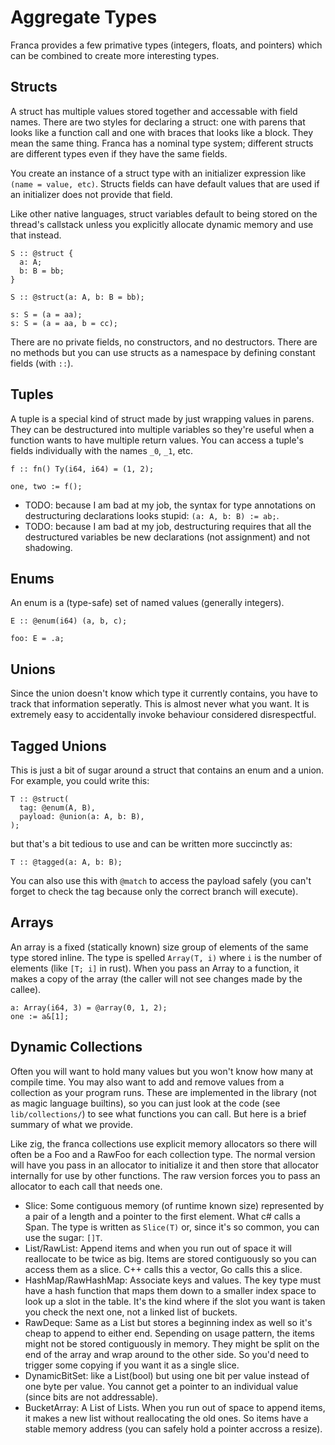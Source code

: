 # Aggregate Types

Franca provides a few primative types (integers, floats, and pointers) 
which can be combined to create more interesting types. 

## Structs 

A struct has multiple values stored together and accessable with field names. 
There are two styles for declaring a struct: one with parens that looks like a function call
and one with braces that looks like a block. They mean the same thing. Franca has a nominal type 
system; different structs are different types even if they have the same fields. 

You create an instance of a struct type with an initializer expression like `(name = value, etc)`. 
Structs fields can have default values that are used if an initializer does not provide that field. 

Like other native languages, struct variables default to being stored on the thread's callstack 
unless you explicitly allocate dynamic memory and use that instead. 

```
S :: @struct {
  a: A;
  b: B = bb;
}

S :: @struct(a: A, b: B = bb);

s: S = (a = aa);
s: S = (a = aa, b = cc);
```

There are no private fields, no constructors, and no destructors. 
There are no methods but you can use structs as a namespace by 
defining constant fields (with `::`). 

## Tuples

A tuple is a special kind of struct made by just wrapping values in parens. 
They can be destructured into multiple variables so they're useful when 
a function wants to have multiple return values. You can access a tuple's fields 
individually with the names `_0`, `_1`, etc. 

```
f :: fn() Ty(i64, i64) = (1, 2);

one, two := f();
```

- TODO: because I am bad at my job, the syntax for type annotations 
on destructuring declarations looks stupid: `(a: A, b: B) := ab;`. 
- TODO: because I am bad at my job, destructuring requires that all 
the destructured variables be new declarations (not assignment) and not shadowing. 

## Enums

An enum is a (type-safe) set of named values (generally integers). 

```
E :: @enum(i64) (a, b, c);

foo: E = .a;
```

## Unions

Since the union doesn't know which type it currently contains, 
you have to track that information seperatly. This is almost never what you want. 
It is extremely easy to accidentally invoke behaviour considered disrespectful. 

## Tagged Unions

This is just a bit of sugar around a struct that contains an enum and a union. 
For example, you could write this: 

```
T :: @struct(
  tag: @enum(A, B),
  payload: @union(a: A, b: B),
);
```

but that's a bit tedious to use and can be written more succinctly as: 

```
T :: @tagged(a: A, b: B);
```

You can also use this with `@match` to access the payload safely 
(you can't forget to check the tag because only the correct branch will execute). 

## Arrays

An array is a fixed (statically known) size group of elements of the same type stored inline. 
The type is spelled `Array(T, i)` where `i` is the number of elements (like `[T; i]` in rust). 
When you pass an Array to a function, it makes a copy of the array (the caller will not see 
changes made by the callee). 

```
a: Array(i64, 3) = @array(0, 1, 2);
one := a&[1];
```

## Dynamic Collections

Often you will want to hold many values but you won't know how many at compile time. 
You may also want to add and remove values from a collection as your program runs. 
These are implemented in the library (not as magic language builtins), 
so you can just look at the code (see `lib/collections/`) to see what functions 
you can call. But here is a brief summary of what we provide. 

Like zig, the franca collections use explicit memory allocators so there 
will often be a Foo and a RawFoo for each collection type. The 
normal version will have you pass in an allocator to initialize it 
and then store that allocator internally for use by other functions. 
The raw version forces you to pass an allocator to each call that needs one. 

- Slice: Some contiguous memory (of runtime known size) represented by a pair of a length 
and a pointer to the first element. What c# calls a Span. The type is written as `Slice(T)` 
or, since it's so common, you can use the sugar: `[]T`. 
- List/RawList: Append items and when you run out of space it will reallocate to be twice as big. 
Items are stored contiguously so you can access them as a slice. C++ calls this a vector, 
Go calls this a slice.
- HashMap/RawHashMap: Associate keys and values. The key type must have a hash function 
that maps them down to a smaller index space to look up a slot in the table. 
It's the kind where if the slot you want is taken you check the next one, not a linked list of buckets. 
- RawDeque: Same as a List but stores a beginning index as well so it's cheap to append to either end. 
Sepending on usage pattern, the items might not be stored contiguously in memory. They might be split 
on the end of the array and wrap around to the other side. So you'd need to trigger some copying 
if you want it as a single slice. 
- DynamicBitSet: like a List(bool) but using one bit per value instead of one byte per value. 
You cannot get a pointer to an individual value (since bits are not addressable). 
- BucketArray: A List of Lists. When you run out of space to append items, it makes a new list 
without reallocating the old ones. So items have a stable memory address (you can safely hold 
a pointer accross a resize). 
